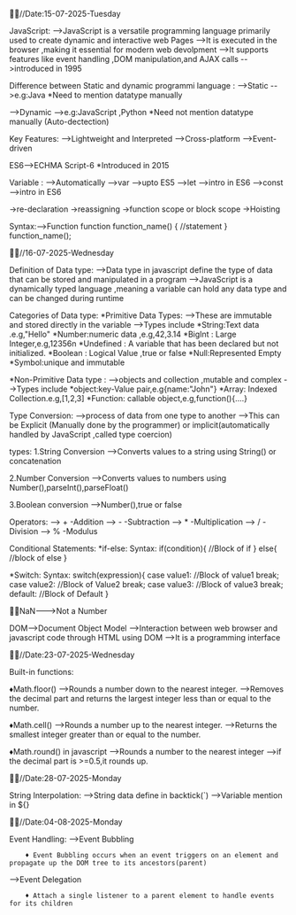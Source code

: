📆📌//Date:15-07-2025-Tuesday

JavaScript:
-->JavaScript is a versatile programming language primarily used to  create dynamic and interactive web Pages 
-->It is executed in the browser ,making it essential for modern web devolpment
-->It supports features like event handling ,DOM manipulation,and AJAX calls
-->introduced in 1995

Difference between Static and dynamic programmi language :
-->Static -->e.g:Java
   *Need to mention datatype manually 

-->Dynamic -->e.g:JavaScript ,Python
   *Need not mention datatype manually (Auto-dectection)

Key Features:
-->Lightweight and Interpreted
-->Cross-platform
-->Event-driven

ES6-->ECHMA Script-6
      *Introduced in 2015

Variable :
-->Automatically
-->var -->upto ES5
-->let -->intro in ES6
-->const -->intro in ES6

->re-declaration
->reassigning
->function scope or block scope
->Hoisting

Syntax:-->Function
function function_name()
{
     //statement
}
function_name();


📆📌//16-07-2025-Wednesday

Definition  of Data type:
-->Data type in javascript define the type of data that can be stored and manipulated in a program 
-->JavaScript is a dynamically typed language ,meaning a variable can hold any data type and can be changed during runtime

Categories of Data type:
*Primitive Data Types:
  -->These are immutable and stored directly in the variable 
  -->Types include
         *String:Text data .e.g,"Hello"
         *Number:numeric data ,e.g,42,3.14
         *BigInt : Large Integer,e.g,12356n
         *Undefined : A variable that has been declared but not initialized.
         *Boolean : Logical Value ,true or false
         *Null:Represented Empty
         *Symbol:unique and immutable

*Non-Primitive Data type :
-->objects and collection ,mutable and complex
-->Types include
         *object:key-Value pair,e.g{name:"John"}
         *Array: Indexed Collection.e.g,[1,2,3]
         *Function: callable object,e.g,function(){....}


Type Conversion:
-->process of data from one type to another
-->This can be Explicit (Manually done by the programmer) or implicit(automatically handled by JavaScript ,called type coercion)

types:
1.String Conversion
-->Converts values to a string using String() or concatenation

2.Number Conversion
-->Converts values to numbers using Number(),parseInt(),parseFloat()

3.Boolean conversion
-->Number(),true or false

Operators:
--> + -Addition
--> - -Subtraction
--> * -Multiplication
--> / -Division
--> % -Modulus

Conditional Statements:
*if-else:
     Syntax:
         if(condition){
            //Block of if
         }
         else{
            //block of else
          }

*Switch:
     Syntax:
         switch(expression){
               case value1:
                   //Block of value1
                   break;
                case value2:
                    //Block of Value2
                    break;
               case value3:
                    //Block of value3
                    break;
                default:
                    //Block of Default
          }



📌📎NaN--->Not a Number


DOM-->Document Object Model
   -->Interaction between web browser and javascript code through HTML using DOM 
   -->It is a programming interface


📆📌//Date:23-07-2025-Wednesday

Built-in functions:

   ♦Math.floor()
     -->Rounds a number down to the nearest integer.
     -->Removes the decimal part and returns the largest integer less than or equal to the number.

   ♦Math.cell()
     -->Rounds a number up to the nearest integer.
     -->Returns the smallest integer greater than or equal to the number.
     
  ♦Math.round() in javascript
    -->Rounds a number to the nearest integer
    -->if the decimal part is >=0.5,it rounds up.


📆📌//Date:28-07-2025-Monday


String Interpolation:
   -->String data define in backtick(`)
   -->Variable mention in ${} 


📆📌//Date:04-08-2025-Monday


Event Handling:
  -->Event Bubbling

        ♦ Event Bubbling occurs when an event triggers on an element and propagate up the DOM tree to its ancestors(parent)

  -->Event Delegation

        ♦ Attach a single listener to a parent element to handle events for its children 
